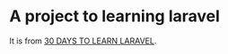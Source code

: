 # A project to learning laravel

It is from [30 DAYS TO LEARN LARAVEL](https://laracasts.com/series/30-days-to-learn-laravel-11).
